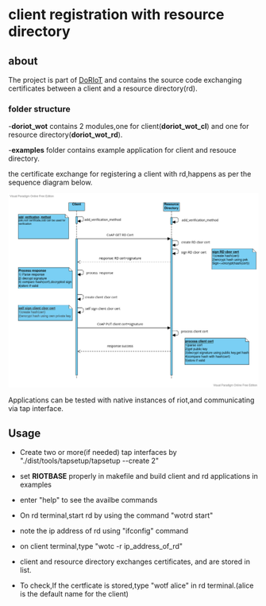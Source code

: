 # **client registration with resource directory**

## about
The project is part of [DoRIoT](http://doriot.net/) and contains the source code exchanging certificates between a client and a resource directory(rd).

### folder structure

-**doriot_wot** contains 2 modules,one for client(**doriot_wot_cl**) and one for resource directory(**doriot_wot_rd**).

-**examples** folder contains example application for client and resouce directory.

the certificate exchange for registering a client with rd,happens as per the sequence diagram below.

![sequence diagram](seq_key_ex_v2.jpg)

Applications can be tested with native instances of riot,and communicating via tap interface. 

## Usage

- Create two or more(if needed) tap interfaces by "./dist/tools/tapsetup/tapsetup --create 2"

- set **RIOTBASE** properly in makefile and build client and rd applications in examples

- enter "help" to see the availbe commands

- On rd terminal,start rd by using the command "wotrd start"

- note the ip address of rd using "ifconfig" command

- on client terminal,type "wotc -r ip_address_of_rd"

- client and resource directory exchanges certificates, and are stored in list.

- To check,If the certficate is stored,type "wotf alice" in rd terminal.(alice is the default name for the client)

	


